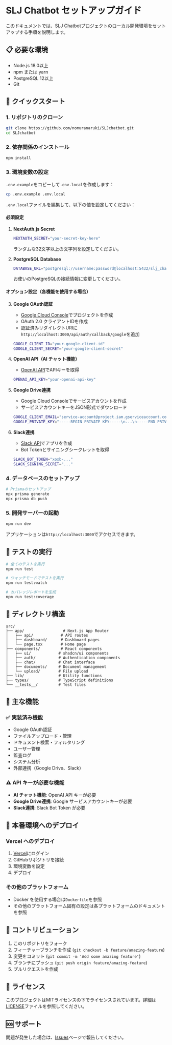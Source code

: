 # SLJ Chatbot セットアップガイド

このドキュメントでは、SLJ Chatbotプロジェクトのローカル開発環境をセットアップする手順を説明します。

## 📋 必要な環境

- Node.js 18.0以上
- npm または yarn
- PostgreSQL 12以上
- Git

## 🚀 クイックスタート

### 1. リポジトリのクローン

```bash
git clone https://github.com/nomuranaruki/SLJchatbot.git
cd SLJchatbot
```

### 2. 依存関係のインストール

```bash
npm install
```

### 3. 環境変数の設定

`.env.example`をコピーして`.env.local`を作成します：

```bash
cp .env.example .env.local
```

`.env.local`ファイルを編集して、以下の値を設定してください：

#### 必須設定

1. **NextAuth.js Secret**
   ```bash
   NEXTAUTH_SECRET="your-secret-key-here"
   ```
   ランダムな32文字以上の文字列を設定してください。

2. **PostgreSQL Database**
   ```bash
   DATABASE_URL="postgresql://username:password@localhost:5432/slj_chatbot"
   ```
   お使いのPostgreSQLの接続情報に変更してください。

#### オプション設定（各機能を使用する場合）

3. **Google OAuth認証**
   - [Google Cloud Console](https://console.cloud.google.com/)でプロジェクトを作成
   - OAuth 2.0 クライアントIDを作成
   - 認証済みリダイレクトURIに`http://localhost:3000/api/auth/callback/google`を追加
   
   ```bash
   GOOGLE_CLIENT_ID="your-google-client-id"
   GOOGLE_CLIENT_SECRET="your-google-client-secret"
   ```

4. **OpenAI API（AI チャット機能）**
   - [OpenAI API](https://platform.openai.com/api-keys)でAPIキーを取得
   
   ```bash
   OPENAI_API_KEY="your-openai-api-key"
   ```

5. **Google Drive連携**
   - Google Cloud Consoleでサービスアカウントを作成
   - サービスアカウントキーをJSON形式でダウンロード
   
   ```bash
   GOOGLE_CLIENT_EMAIL="service-account@project.iam.gserviceaccount.com"
   GOOGLE_PRIVATE_KEY="-----BEGIN PRIVATE KEY-----\n...\n-----END PRIVATE KEY-----"
   ```

6. **Slack連携**
   - [Slack API](https://api.slack.com/apps)でアプリを作成
   - Bot Tokenとサイニングシークレットを取得
   
   ```bash
   SLACK_BOT_TOKEN="xoxb-..."
   SLACK_SIGNING_SECRET="..."
   ```

### 4. データベースのセットアップ

```bash
# Prismaのセットアップ
npx prisma generate
npx prisma db push
```

### 5. 開発サーバーの起動

```bash
npm run dev
```

アプリケーションは`http://localhost:3000`でアクセスできます。

## 🧪 テストの実行

```bash
# 全てのテストを実行
npm run test

# ウォッチモードでテストを実行
npm run test:watch

# カバレッジレポートを生成
npm run test:coverage
```

## 📁 ディレクトリ構造

```
src/
├── app/                 # Next.js App Router
│   ├── api/            # API routes
│   ├── dashboard/      # Dashboard pages
│   └── page.tsx        # Home page
├── components/         # React components
│   ├── ui/            # shadcn/ui components
│   ├── auth/          # Authentication components
│   ├── chat/          # Chat interface
│   ├── documents/     # Document management
│   └── upload/        # File upload
├── lib/               # Utility functions
├── types/             # TypeScript definitions
└── __tests__/         # Test files
```

## 🔧 主な機能

### ✅ 実装済み機能
- Google OAuth認証
- ファイルアップロード・管理
- ドキュメント検索・フィルタリング
- ユーザー管理
- 監査ログ
- システム分析
- 外部連携（Google Drive、Slack）

### ⚠️ API キーが必要な機能
- **AI チャット機能**: OpenAI API キーが必要
- **Google Drive連携**: Google サービスアカウントキーが必要
- **Slack連携**: Slack Bot Token が必要

## 🚀 本番環境へのデプロイ

### Vercel へのデプロイ

1. [Vercel](https://vercel.com/)にログイン
2. GitHubリポジトリを接続
3. 環境変数を設定
4. デプロイ

### その他のプラットフォーム

- Docker を使用する場合は`Dockerfile`を参照
- その他のプラットフォーム固有の設定は各プラットフォームのドキュメントを参照

## 🤝 コントリビューション

1. このリポジトリをフォーク
2. フィーチャーブランチを作成 (`git checkout -b feature/amazing-feature`)
3. 変更をコミット (`git commit -m 'Add some amazing feature'`)
4. ブランチにプッシュ (`git push origin feature/amazing-feature`)
5. プルリクエストを作成

## 📝 ライセンス

このプロジェクトはMITライセンスの下でライセンスされています。詳細は[LICENSE](LICENSE)ファイルを参照してください。

## 🆘 サポート

問題が発生した場合は、[Issues](https://github.com/nomuranaruki/SLJchatbot/issues)ページで報告してください。
